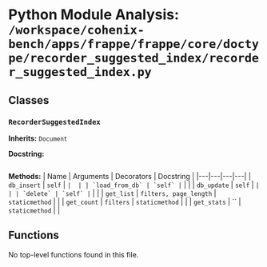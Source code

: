 # Python Module Analysis: `/workspace/cohenix-bench/apps/frappe/frappe/core/doctype/recorder_suggested_index/recorder_suggested_index.py`

## Classes

### `RecorderSuggestedIndex`
**Inherits:** `Document`


**Docstring:**
```

```

**Methods:**
| Name | Arguments | Decorators | Docstring |
|---|---|---|---|
| `db_insert` | `self` | `` |  |
| `load_from_db` | `self` | `` |  |
| `db_update` | `self` | `` |  |
| `delete` | `self` | `` |  |
| `get_list` | `filters, page_length` | `staticmethod` |  |
| `get_count` | `filters` | `staticmethod` |  |
| `get_stats` | `` | `staticmethod` |  |





## Functions

No top-level functions found in this file.
